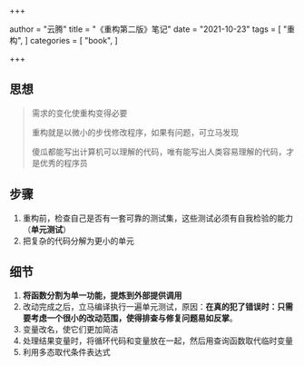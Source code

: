 +++

author = "云腾"
title = "《重构第二版》笔记"
date = "2021-10-23"
tags = [
    "重构",
]
categories = [
    "book",
]

+++

## 思想

> 需求的变化使重构变得必要
>
> 重构就是以微小的步伐修改程序，如果有问题，可立马发现
>
> 傻瓜都能写出计算机可以理解的代码，唯有能写出人类容易理解的代码，才是优秀的程序员

## 步骤

1. 重构前，检查自己是否有一套可靠的测试集，这些测试必须有自我检验的能力（**单元测试**）
2. 把复杂的代码分解为更小的单元

## 细节

1. **将函数分割为单一功能，提炼到外部提供调用**
2. 改动完成之后，立马编译执行一遍单元测试，原因：**在真的犯了错误时：只需要考虑一个很小的改动范围，使得排查与修复问题易如反掌**。
3. 变量改名，使它们更加简洁
4. 处理结果变量时，将循环代码和变量放在一起，然后用查询函数取代临时变量
5. 利用多态取代条件表达式









